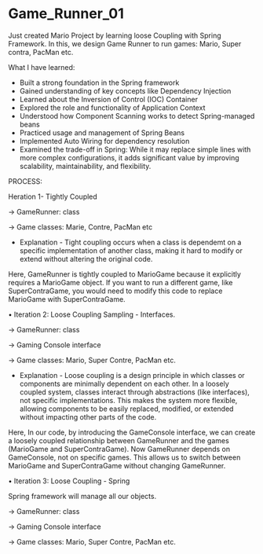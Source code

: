 # Game_Runner_01
Just created Mario Project by learning loose Coupling with Spring Framework. In this, we design Game Runner to run games: Mario, Super contra, PacMan etc. 

What I have learned:
* Built a strong foundation in the Spring framework
* Gained understanding of key concepts like Dependency Injection
* Learned about the Inversion of Control (IOC) Container
* Explored the role and functionality of Application Context
* Understood how Component Scanning works to detect Spring-managed beans
* Practiced usage and management of Spring Beans
* Implemented Auto Wiring for dependency resolution
* Examined the trade-off in Spring: While it may replace simple lines with more complex configurations, it adds significant value by improving scalability, maintainability, 
  and flexibility.


PROCESS:

Heration 1- Tightly Coupled

→ GameRunner: class

→ Game classes: Marie, Contre, PacMan etc

* Explanation - Tight coupling occurs when a class is dependemt on a specific implementation of another class, making it hard to modify or extend without altering the original code.

Here, GameRunner is tightly coupled to MarioGame because it explicitly requires a MarioGame object. If you want to run a different game, like SuperContraGame, you would need to modify this code to replace MarioGame with SuperContraGame.

• Iteration 2: Loose Coupling Sampling - Interfaces.

→ GameRunner: class

→ Gaming Console interface

→ Game classes: Mario, Super Contre, PacMan etc.

* Explanation -  Loose coupling is a design principle in which classes or components are minimally dependent on each other. In a loosely coupled system, classes interact through abstractions (like interfaces), not specific implementations. This makes the system more flexible, allowing components to be easily replaced, modified, or extended without impacting other parts of the code.
 
Here, In our code, by introducing the GameConsole interface, we can create a loosely coupled relationship between GameRunner and the games (MarioGame and SuperContraGame). Now GameRunner depends on GameConsole, not on specific games. This allows us to switch between MarioGame and SuperContraGame without changing GameRunner.

• Iteration 3: Loose Coupling - Spring

Spring framework will manage all our objects.

→ GameRunner: class

→ Gaming Console interface

→ Game classes: Mario, Super Contre, PacMan etc.


